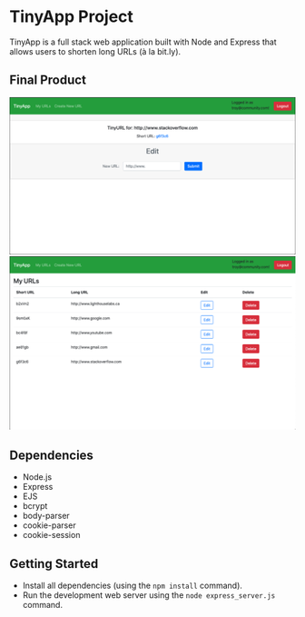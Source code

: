 # TinyApp Project

TinyApp is a full stack web application built with Node and Express that allows users to shorten long URLs (à la bit.ly).

## Final Product

!["TinyApp's page where you can see all your converted links!"](https://github.com/mhassan-hub/tinyapp/blob/master/docs/TinyApp-edit.png?raw=true)
!["On this page you have all the information you need about a single URL, the user can even edit the current link"](https://github.com/mhassan-hub/tinyapp/blob/master/docs/TinyApp-urls.png?raw=true)

## Dependencies

- Node.js
- Express
- EJS
- bcrypt
- body-parser
- cookie-parser
- cookie-session

## Getting Started

- Install all dependencies (using the `npm install` command).
- Run the development web server using the `node express_server.js` command.